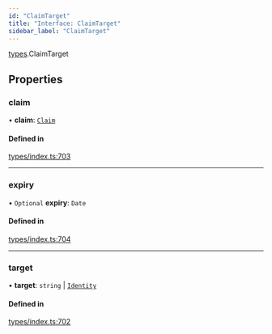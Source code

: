 ```yaml
---
id: "ClaimTarget"
title: "Interface: ClaimTarget"
sidebar_label: "ClaimTarget"
---
```


[types](../../../modules/Types/Types.md).ClaimTarget

## Properties

### claim

• **claim**: [`Claim`](../../../modules/Types/Types.md#claim)

#### Defined in

[types/index.ts:703](https://github.com/PolymeshAssociation/polymesh-sdk/blob/95e180d2/src/types/index.ts#L703)

___

### expiry

• `Optional` **expiry**: `Date`

#### Defined in

[types/index.ts:704](https://github.com/PolymeshAssociation/polymesh-sdk/blob/95e180d2/src/types/index.ts#L704)

___

### target

• **target**: `string` \| [`Identity`](../../../classes/API/Entities/Identity/Identity.md)

#### Defined in

[types/index.ts:702](https://github.com/PolymeshAssociation/polymesh-sdk/blob/95e180d2/src/types/index.ts#L702)
